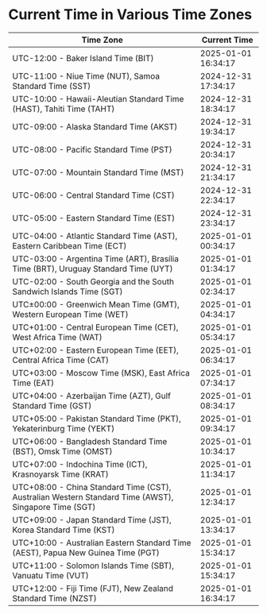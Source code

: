 # Current Time in Various Time Zones

| Time Zone | Current Time |
|-----------|--------------|
| UTC-12:00 - Baker Island Time (BIT) | 2025-01-01 16:34:17 |
| UTC-11:00 - Niue Time (NUT), Samoa Standard Time (SST) | 2024-12-31 17:34:17 |
| UTC-10:00 - Hawaii-Aleutian Standard Time (HAST), Tahiti Time (TAHT) | 2024-12-31 18:34:17 |
| UTC-09:00 - Alaska Standard Time (AKST) | 2024-12-31 19:34:17 |
| UTC-08:00 - Pacific Standard Time (PST) | 2024-12-31 20:34:17 |
| UTC-07:00 - Mountain Standard Time (MST) | 2024-12-31 21:34:17 |
| UTC-06:00 - Central Standard Time (CST) | 2024-12-31 22:34:17 |
| UTC-05:00 - Eastern Standard Time (EST) | 2024-12-31 23:34:17 |
| UTC-04:00 - Atlantic Standard Time (AST), Eastern Caribbean Time (ECT) | 2025-01-01 00:34:17 |
| UTC-03:00 - Argentina Time (ART), Brasília Time (BRT), Uruguay Standard Time (UYT) | 2025-01-01 01:34:17 |
| UTC-02:00 - South Georgia and the South Sandwich Islands Time (SGT) | 2025-01-01 02:34:17 |
| UTC±00:00 - Greenwich Mean Time (GMT), Western European Time (WET) | 2025-01-01 04:34:17 |
| UTC+01:00 - Central European Time (CET), West Africa Time (WAT) | 2025-01-01 05:34:17 |
| UTC+02:00 - Eastern European Time (EET), Central Africa Time (CAT) | 2025-01-01 06:34:17 |
| UTC+03:00 - Moscow Time (MSK), East Africa Time (EAT) | 2025-01-01 07:34:17 |
| UTC+04:00 - Azerbaijan Time (AZT), Gulf Standard Time (GST) | 2025-01-01 08:34:17 |
| UTC+05:00 - Pakistan Standard Time (PKT), Yekaterinburg Time (YEKT) | 2025-01-01 09:34:17 |
| UTC+06:00 - Bangladesh Standard Time (BST), Omsk Time (OMST) | 2025-01-01 10:34:17 |
| UTC+07:00 - Indochina Time (ICT), Krasnoyarsk Time (KRAT) | 2025-01-01 11:34:17 |
| UTC+08:00 - China Standard Time (CST), Australian Western Standard Time (AWST), Singapore Time (SGT) | 2025-01-01 12:34:17 |
| UTC+09:00 - Japan Standard Time (JST), Korea Standard Time (KST) | 2025-01-01 13:34:17 |
| UTC+10:00 - Australian Eastern Standard Time (AEST), Papua New Guinea Time (PGT) | 2025-01-01 15:34:17 |
| UTC+11:00 - Solomon Islands Time (SBT), Vanuatu Time (VUT) | 2025-01-01 15:34:17 |
| UTC+12:00 - Fiji Time (FJT), New Zealand Standard Time (NZST) | 2025-01-01 16:34:17 |
